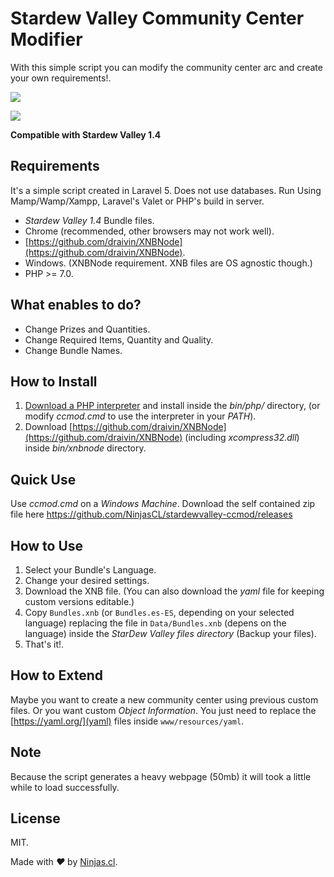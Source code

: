 # Stardew Valley Community Center Modifier

With this simple script you can modify the community center arc and
create your own requirements!.

![](https://user-images.githubusercontent.com/292738/27853965-e2071552-6132-11e7-99c6-3ef0eec9946d.png)

![](https://user-images.githubusercontent.com/292738/27927274-3dea9674-6259-11e7-9ada-4e5656c2968c.png)

**Compatible with Stardew Valley 1.4**

## Requirements

It's a simple script created in Laravel 5. Does not use databases. Run Using Mamp/Wamp/Xampp, Laravel's Valet or PHP's build in server.

- _Stardew Valley 1.4_ Bundle files.
- Chrome (recommended, other browsers may not work well).
- [https://github.com/draivin/XNBNode](https://github.com/draivin/XNBNode).
- Windows. (XNBNode requirement. XNB files are OS agnostic though.)
- PHP >= 7.0.

## What enables to do?

- Change Prizes and Quantities.
- Change Required Items, Quantity and Quality.
- Change Bundle Names.

## How to Install

1. [Download a PHP interpreter](https://www.php.net/downloads) and install inside the _bin/php/_ directory, (or modify _ccmod.cmd_ to use the interpreter in your _PATH_).
2. Download [https://github.com/draivin/XNBNode](https://github.com/draivin/XNBNode) (including _xcompress32.dll_) inside _bin/xnbnode_ directory.

## Quick Use

Use _ccmod.cmd_ on a _Windows Machine_.
Download the self contained zip file here
https://github.com/NinjasCL/stardewvalley-ccmod/releases

## How to Use

1. Select your Bundle's Language.
2. Change your desired settings.
3. Download the XNB file. (You can also download the _yaml_ file for keeping custom versions editable.)
4. Copy `Bundles.xnb` (or `Bundles.es-ES`, depending on your selected language) replacing the file in `Data/Bundles.xnb` (depens on the language) inside the _StarDew Valley files directory_ (Backup your files).
5. That's it!.

## How to Extend

Maybe you want to create a new community center using previous custom files. Or you want custom _Object Information_. You just need to replace the [https://yaml.org/](yaml) files inside `www/resources/yaml`.

## Note

Because the script generates a heavy webpage (50mb) it will took a little while
to load successfully.

## License

MIT.

Made with <i class="fa fa-heart">&#9829;</i> by <a href="http://ninjas.cl" target="_blank">Ninjas.cl</a>.
